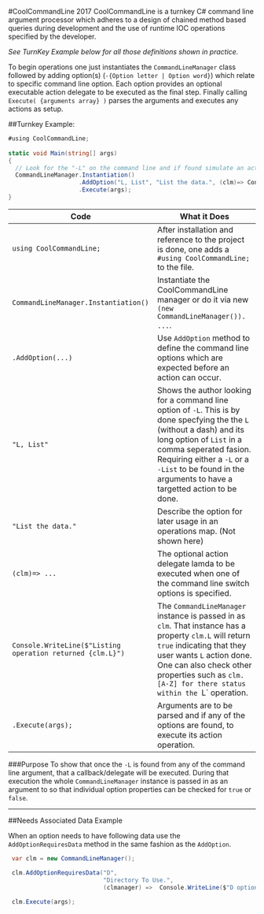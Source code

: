 #CoolCommandLine 2017
CoolCommandLine is a turnkey C# command line argument processor which adheres to a design of chained method based queries during development and the use of runtime IOC operations specified by the developer. 

*See TurnKey Example below for all those definitions shown in practice.* 

To begin operations one just instantiates the `CommandLineManager` class followed by adding option(s) (`-{Option letter | Option word}`) which relate to specific command line option. Each option provides an optional executable action delegate to be executed as the final step. Finally calling `Execute( {arguments array} )` parses the arguments and executes any actions as setup.

##Turnkey Example: 

```C#
#using CoolCommandLine;
    
static void Main(string[] args)
{
  // Look for the "-L" on the command line and if found simulate an action by writing the event out to the console. 
  CommandLineManager.Instantiation()
                    .AddOption("L, List", "List the data.", (clm)=> Console.WriteLine($"Listing operation returned {clm.L} "))
                    .Execute(args);
}
``` 
 Code | What it Does
 ---- | ------------
 `using CoolCommandLine;` | After installation and reference to the project is done, one adds a `#using CoolCommandLine;` to the file.
 `CommandLineManager.Instantiation()` | Instantiate the CoolCommandLine manager or do it via new `(new CommandLineManager()). ...`.
 `.AddOption(...)` | Use `AddOption` method to define the command line options which are expected before an action can occur.
 `"L, List"` | Shows the author looking for a command line option of `-L`. This is by done specfying the the `L` (without a dash) and its long option of `List` in a comma seperated fasion. Requiring either a `-L` or a `-List` to be found in the arguments to have a targetted action to be done.
 `"List the data."` | Describe the option for later usage in an operations map. (Not shown here)
`(clm)=> ...` | The optional action delegate lamda to be executed when one of the command line switch options is specified.
`Console.WriteLine($"Listing operation returned {clm.L}")` | The `CommandLineManager` instance is passed in as `clm`. That instance has a property `clm.L` will return `true` indicating that they user wants `L` action done. One can also check other properties such as `clm.[A-Z] for there status within the `L` operation.
`.Execute(args);` | Arguments are to be parsed and if any of the options are found, to execute its action operation.

###Purpose 
To show that once the `-L` is found from any of the command line argument, that a callback/delegate will be executed. During that execution  the whole `CommandLineManager` instance is passed in as an argument to so that  individual option properties can be checked for `true` or `false`.

---

##Needs Associated Data Example

When an option needs to have following data use the `AddOptionRequiresData` method in the same fashion as the `AddOption`. 

```C#
 var clm = new CommandLineManager();

 clm.AddOptionRequiresData("D", 
                           "Directory To Use.", 
                           (clmanager) =>  Console.WriteLine($"D option has this data {clmanager["D"]); );
 
 clm.Execute(args);

```
